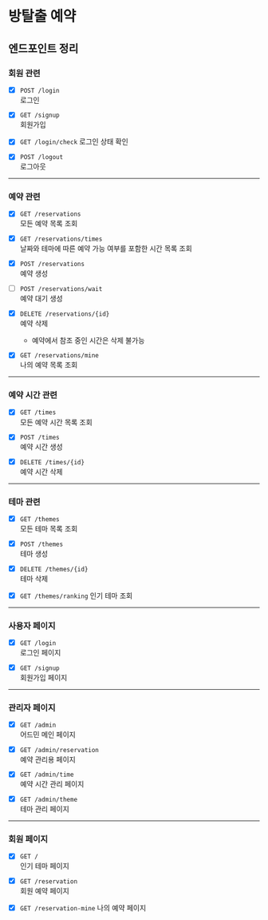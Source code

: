 # 방탈출 예약

## 엔드포인트 정리



### 회원 관련

- [x] `POST /login`  
  로그인


- [x] `GET /signup`  
  회원가입


- [x] `GET /login/check`
  로그인 상태 확인


- [x] `POST /logout`  
  로그아웃


---

### 예약 관련

- [x] `GET /reservations`  
  모든 예약 목록 조회

 
- [x] `GET /reservations/times`  
  날짜와 테마에 따른 예약 가능 여부를 포함한 시간 목록 조회


- [x] `POST /reservations`  
  예약 생성


- [ ] `POST /reservations/wait`  
  예약 대기 생성


- [x] `DELETE /reservations/{id}`  
  예약 삭제
  - 예약에서 참조 중인 시간은 삭제 불가능


- [x] `GET /reservations/mine`  
    나의 예약 목록 조회


---

### 예약 시간 관련

- [x] `GET /times`  
  모든 예약 시간 목록 조회


- [x] `POST /times`  
  예약 시간 생성


- [x] `DELETE /times/{id}`  
  예약 시간 삭제

---


### 테마 관련

- [x] `GET /themes`  
  모든 테마 목록 조회


- [x] `POST /themes`  
  테마 생성


- [x] `DELETE /themes/{id}`  
  테마 삭제


- [x] `GET /themes/ranking`
  인기 테마 조회

  
---

### 사용자 페이지

- [x] `GET /login`  
  로그인 페이지


- [x] `GET /signup`  
  회원가입 페이지


---


### 관리자 페이지


- [x] `GET /admin`  
  어드민 메인 페이지


- [x] `GET /admin/reservation`  
  예약 관리용 페이지


- [x] `GET /admin/time`  
  예약 시간 관리 페이지  


- [x] `GET /admin/theme`  
  테마 관리 페이지  


---

### 회원 페이지

- [x] `GET /`  
  인기 테마 페이지


- [x] `GET /reservation`  
  회원 예약 페이지


- [x] `GET /reservation-mine`
  나의 예약 페이지
